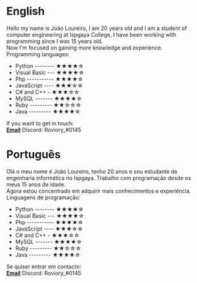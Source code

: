 <h1>English</h1>
<p>Hello my name is João Loureiro, I am 20 years old and I am a student of computer engineering at Ispgaya College, I have been working with programming since I was 15 years old.<br>
Now I'm focused on gaining more knowledge and experience.<br>
Programming languages:</p>

- Python -------- ★★★★☆
- Visual Basic ---  ★★★★☆
- Php ----------- ★★★★☆
- JavaScript ---- ★★★☆☆
- C# and C++ - ★★★☆☆
- MySQL ------- ★★★★☆
- Ruby --------- ★★☆☆☆
- Java --------- ★★★★☆

If you want to get in touch:<br>
<a href="mailto:joaoloureiro2002@hotmail.com"><b>Email</b></a>
Discord: Roviory_#0145
<h1>Português</h1>
<p>Olá o meu nome é João Loureiro, tenho 20 anos e sou estudante de engenharia informática no Ispgaya. Trabalho com programação desde os meus 15 anos de idade.<br>
Agora estou concentrado em adquirir mais conhecimentos e experiência.<br>
Linguagens de programação:</p>

- Python -------- ★★★★☆
- Visual Basic ---  ★★★★☆
- Php ----------- ★★★★☆
- JavaScript ---- ★★★☆☆
- C# and C++ - ★★★☆☆
- MySQL ------- ★★★★☆
- Ruby --------- ★★☆☆☆
- Java --------- ★★★★☆

Se quiser entrar em contacto:<br>
<a href="mailto: joaoloureiro2002@hotmail.com"><b>Email</b></a>
Discord: Roviory_#0145
